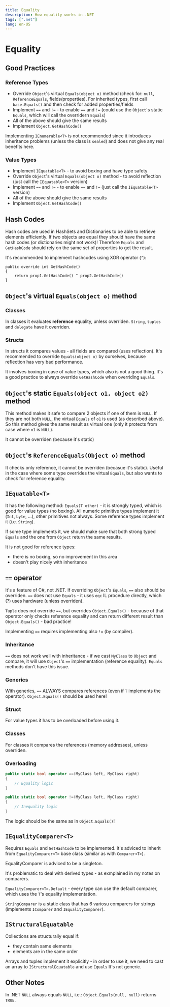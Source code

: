 ```yaml
---
title: Equality
description: How equality works in .NET
tags: [".net"]
lang: en-US
---
```


# Equality

## Good Practices

### Reference Types

- Override `Object`'s virtual `Equals(object o)` method (check for: `null`,
  `ReferenceEquals`, fields/properties). For inherited types, first call
  `base.Equals()` and then check for added properties/fields
- Implement `==` and `!=` - to enable `==` and `!=` (could use the `Object`'s
  static `Equals`, which will call the overridern `Equals`)
- All of the above should give the same results
- Implement `Object.GetHashCode()`

Implementing `IEnumerable<T>` is not recommended since it introduces inheritance
problems (unless the class is `sealed`) and does not give any real benefits
here.

### Value Types

- Implement `IEquatable<T>` - to avoid boxing and have type safety
- Override `Object`'s virtual `Equals(object o)` method - to avoid reflection
  (just call the `IEquatable<T>` version)
- Implement `==` and `!=` - to enable `==` and `!=` (just call the
  `IEquatable<T>` version)
- All of the above should give the same results
- Implement `Object.GetHashCode()`

## Hash Codes

Hash codes are used in HashSets and Dictionaries to be able to retrieve elements
efficiently. If two objects are equal they should have the same hash codes (or
dictionaries might not work)! Therefore `Equals` and `GetHashCode` should rely
on the same set of properties to get the result.

It's recommended to implement hashcodes using XOR operator (`^`):

```
public override int GetHashCode()
{
    return prop1.GetHashCode() ^ prop2.GetHashCode()
}
```

## `Object`'s virtual `Equals(object o)` method

### Classes

In classes it evaluates **reference** equality, unless overriden. `String`,
`tuples` and `delegate` have it overriden.

### Structs

In structs it compares values - all fields are compared (uses reflection). It's
recommended to override `Equals(object o)` by ourselves, because reflection has
very bad performance.

It involves boxing in case of value types, which also is not a good thing. It's
a good practice to always override `GetHashCode` when overriding `Equals`.

## `Object`'s static `Equals(object o1, object o2)` method

This method makes it safe to compare 2 objects if one of them is `NULL`. If they
are not both `NULL`, the virtual `Equals` of `o1` is used (as described above).
So this method gives the same result as virtual one (only it protects from case
where `o1` is `NULL`).

It cannot be overriden (because it's static)

## `Object`'s `ReferenceEquals(Object o)` method

It checks only reference, it cannot be overriden (becasue it's static). Useful
in the case where some type overrides the virtual `Equals`, but also wants to
check for reference equality.

## `IEquatable<T>`

It has the following method: `Equals(T other)` - it is strongly typed, which is
good for value types (no boxing). All numeric primitive types implement it
(`Int`, `byte`, ...), other primitives not always. Some reference types
implement it (i.e. `String`).

If some type implements it, we should make sure that both strong typed `Equals`
and the one from `Object` return the same results.

It is not good for reference types:
- there is no boxing, so no improvement in this area
- doesn't play nicely with inheritance

## `==` operator

It's a feature of C#, not .NET. If overriding `Object`'s `Equals`, `==` also
should be overriden. `==` does not use `Equals` - it uses `eqc` IL procedure
directly, which (?) uses hardware (unless overriden).

`Tuple` does not override `==`, but overrides `Object.Equals()` - because of
that operator only checks reference equality and can return different result
than `Object.Equals()` - bad practice!

Implementing `==` requires implementing also `!=` (by compiler).

### Inheritance

`==` does not work well with inheritance - if we cast `MyClass` to `Object` and
compare, it will use `Object`'s `==` implementation (reference equality).
`Equals` methods don't have this issue.

### Generics

With generics, `==` ALWAYS compares references (even if `T` implements the
operator). `Object.Equals()` should be used here!

### Struct

For value types it has to be overloaded before using it.

### Classes
For classes it compares the references (memory addresses), unless overriden.

### Overloading

```csharp
public static bool operator ==(MyClass left, MyClass right) 
{
    // Equality logic
}

public static bool operator !=(MyClass left, MyClass right) 
{
    // Inequality logic
}
```

The logic should be the same as in `Object.Equals()`!

## `IEqualityComparer<T>`

Requires `Equals` and `GetHashCode` to be implemented. It's adviced to inherit
from `EqualityComparer<T>` base class (similar as with `Comparer<T>`).

EqualityComparer is adviced to be a singleton.

It's problematic to deal with derived types - as exmplained in my notes on
comparers.

`EqualityComparer<T>.Default` - every type can use the default comparer, which
uses the `T`'s equality implementation.

`StringComparer` is a static class that has 6 variosu comparers for strings
(implements `IComparer` and `IEqualityComparer`).

## `IStructuralEquatable`

Collections are structurally equal if:
- they contain same elements
- elements are in the same order

Arrays and tuples implement it explicitly - in order to use it, we need to cast
an array to `IStructuralEquatable` and use `Equals` It's not generic.

## Other Notes

In .NET `NULL` always equals `NULL`, i.e.: `Object.Equals(null, null)` returns
`TRUE`.